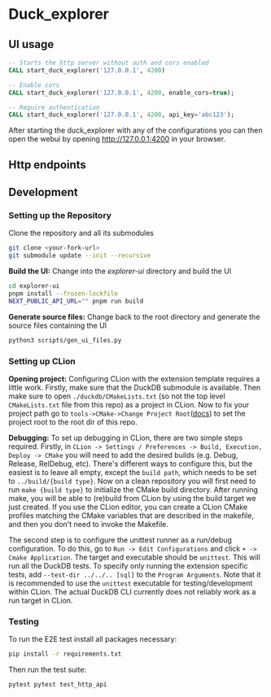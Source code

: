 # Duck_explorer

## UI usage

```sql
-- Starts the http server without auth and cors enabled
CALL start_duck_explorer('127.0.0.1', 4200)

-- Enable cors
CALL start_duck_explorer('127.0.0.1', 4200, enable_cors=true);

-- Require authentication 
CALL start_duck_explorer('127.0.0.1', 4200, api_key='abc123');
```

After starting the duck_explorer with any of the configurations you can then open the webui by
opening http://127.0.0.1:4200 in your browser.

## Http endpoints



## Development

### Setting up the Repository

Clone the repository and all its submodules

```bash
git clone <your-fork-url>
git submodule update --init --recursive
```

**Build the UI:** Change into the _explorer-ui_ directory and build the UI

```bash
cd explorer-ui
pnpm install --frozen-lockfile
NEXT_PUBLIC_API_URL="" pnpm run build
```

**Generate source files:** Change back to the root directory and generate the source files containing the UI

```bash
python3 scripts/gen_ui_files.py
```

### Setting up CLion

**Opening project:**
Configuring CLion with the extension template requires a little work. Firstly, make sure that the DuckDB submodule is
available.
Then make sure to open `./duckdb/CMakeLists.txt` (so not the top level `CMakeLists.txt` file from this repo) as a
project in CLion.
Now to fix your project path go to
`tools->CMake->Change Project Root`([docs](https://www.jetbrains.com/help/clion/change-project-root-directory.html)) to
set the project root to the root dir of this repo.

**Debugging:**
To set up debugging in CLion, there are two simple steps required. Firstly, in
`CLion -> Settings / Preferences -> Build, Execution, Deploy -> CMake` you will need to add the desired builds (e.g.
Debug, Release, RelDebug, etc). There's different ways to configure this, but the easiest is to leave all empty, except
the `build path`, which needs to be set to `../build/{build type}`. Now on a clean repository you will first need to run
`make {build type}` to initialize the CMake build directory. After running make, you will be able to (re)build from
CLion by using the build target we just created. If you use the CLion editor, you can create a CLion CMake profiles
matching the CMake variables that are described in the makefile, and then you don't need to invoke the Makefile.

The second step is to configure the unittest runner as a run/debug configuration. To do this, go to
`Run -> Edit Configurations` and click `+ -> Cmake Application`. The target and executable should be `unittest`. This
will run all the DuckDB tests. To specify only running the extension specific tests, add `--test-dir ../../.. [sql]` to
the `Program Arguments`. Note that it is recommended to use the `unittest` executable for testing/development within
CLion. The actual DuckDB CLI currently does not reliably work as a run target in CLion.

### Testing

To run the E2E test install all packages necessary:

```bash
pip install -r requirements.txt
```

Then run the test suite:

```bash
pytest pytest test_http_api
```